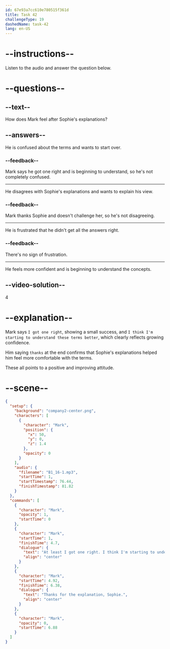 ```yaml
---
id: 67e93a7cc610e780515f361d
title: Task 42
challengeType: 19
dashedName: task-42
lang: en-US
---
```


<!-- (Audio) Mark: At least I got one right! I think I'm starting to understand these terms better. Thanks for the explanations, Sophie. -->

# --instructions--

Listen to the audio and answer the question below.

# --questions--

## --text--

How does Mark feel after Sophie's explanations?

## --answers--

He is confused about the terms and wants to start over.

### --feedback--

Mark says he got one right and is beginning to understand, so he's not completely confused.

---

He disagrees with Sophie's explanations and wants to explain his view.

### --feedback--

Mark thanks Sophie and doesn't challenge her, so he's not disagreeing.

---

He is frustrated that he didn't get all the answers right.

### --feedback--

There's no sign of frustration.

---

He feels more confident and is beginning to understand the concepts.

## --video-solution--

4

# --explanation--

Mark says `I got one right`, showing a small success, and `I think I'm starting to understand these terms better`, which clearly reflects growing confidence.

Him saying `thanks` at the end confirms that Sophie's explanations helped him feel more comfortable with the terms.

These all points to a positive and improving attitude.

# --scene--

```json
{
  "setup": {
    "background": "company2-center.png",
    "characters": [
      {
        "character": "Mark",
        "position": {
          "x": 50,
          "y": 0,
          "z": 1.4
        },
        "opacity": 0
      }
    ],
    "audio": {
      "filename": "B1_16-1.mp3",
      "startTime": 1,
      "startTimestamp": 76.44,
      "finishTimestamp": 81.82
    }
  },
  "commands": [
    {
      "character": "Mark",
      "opacity": 1,
      "startTime": 0
    },
    {
      "character": "Mark",
      "startTime": 1,
      "finishTime": 4.7,
      "dialogue": {
        "text": "At least I got one right. I think I'm starting to understand these terms better.",
        "align": "center"
      }
    },
    {
      "character": "Mark",
      "startTime": 4.92,
      "finishTime": 6.38,
      "dialogue": {
        "text": "Thanks for the explanation, Sophie.",
        "align": "center"
      }
    },
    {
      "character": "Mark",
      "opacity": 0,
      "startTime": 6.88
    }
  ]
}
```
